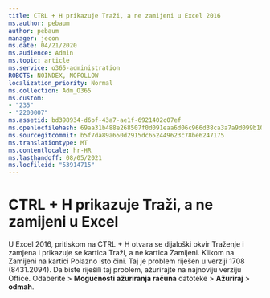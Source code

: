 ```yaml
---
title: CTRL + H prikazuje Traži, a ne zamijeni u Excel 2016
ms.author: pebaum
author: pebaum
manager: jecon
ms.date: 04/21/2020
ms.audience: Admin
ms.topic: article
ms.service: o365-administration
ROBOTS: NOINDEX, NOFOLLOW
localization_priority: Normal
ms.collection: Adm_O365
ms.custom:
- "235"
- "2200007"
ms.assetid: bd398934-d6bf-43a7-ae1f-6921402c07ef
ms.openlocfilehash: 69aa31b488e268507f0d091eaa6d06c966d38ca3a7a9d099b10886e1954b956b
ms.sourcegitcommit: b5f7da89a650d2915dc652449623c78be6247175
ms.translationtype: MT
ms.contentlocale: hr-HR
ms.lasthandoff: 08/05/2021
ms.locfileid: "53914715"
---
```

# <a name="ctrlh-shows-find-not-replace-in-excel"></a>CTRL + H prikazuje Traži, a ne zamijeni u Excel

U Excel 2016, pritiskom na CTRL + H otvara se dijaloški okvir Traženje i zamjena i prikazuje se kartica Traži, a ne kartica Zamijeni. Klikom na Zamijeni na kartici Polazno isto čini. Taj je problem riješen u verziji 1708 (8431.2094). Da biste riješili taj problem, ažurirajte na najnoviju verziju Office. Odaberite  \> **Mogućnosti ažuriranja računa** datoteke \> **Ažuriraj** \> **odmah**.
  